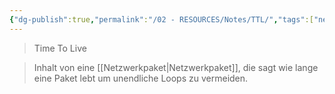 ```yaml
---
{"dg-publish":true,"permalink":"/02 - RESOURCES/Notes/TTL/","tags":["netzwerk/paket"],"noteIcon":"","updated":"2024-07-17T15:43:24.000+02:00"}
---
```


> Time To Live

> Inhalt von eine [[Netzwerkpaket\|Netzwerkpaket]], die sagt wie lange eine Paket lebt um unendliche Loops zu vermeiden.